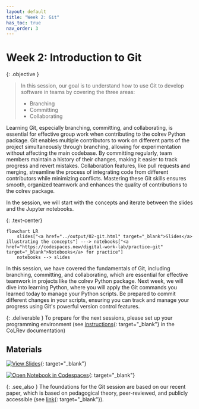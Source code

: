 ```yaml
---
layout: default
title: "Week 2: Git"
has_toc: true
nav_order: 3
---
```


# Week 2: Introduction to Git

{: .objective }
> In this session, our goal is to understand how to use Git to develop software in teams by covering the three areas:
>
>- Branching
>- Committing
>- Collaborating

Learning Git, especially branching, committing, and collaborating, is essential for effective group work when contributing to the colrev Python package. Git enables multiple contributors to work on different parts of the project simultaneously through branching, allowing for experimentation without affecting the main codebase. By committing regularly, team members maintain a history of their changes, making it easier to track progress and revert mistakes. Collaboration features, like pull requests and merging, streamline the process of integrating code from different contributors while minimizing conflicts. Mastering these Git skills ensures smooth, organized teamwork and enhances the quality of contributions to the colrev package.

In the session, we will start with the concepts and iterate between the slides and the Jupyter notebooks.


{: .text-center}
```mermaid
flowchart LR
    slides["<a href="../output/02-git.html" target="_blank">Slides</a> illustrating the concepts"] ---> notebooks["<a href="https://codespaces.new/digital-work-lab/practice-git" target="_blank">Notebooks</a> for practice"]
    notebooks --> slides
```

In this session, we have covered the fundamentals of Git, including branching, committing, and collaborating, which are essential for effective teamwork in projects like the colrev Python package. Next week, we will dive into learning Python, where you will apply the Git commands you learned today to manage your Python scripts. Be prepared to commit different changes in your scripts, ensuring you can track and manage your progress using Git's powerful version control features.

{: .deliverable }
To prepare for the next sessions, please set up your programming environment (see [instructions](https://colrev-environment.github.io/colrev/dev_docs/setup.html){: target="_blank"} in the CoLRev documentation)

## Materials

[![View Slides](https://img.shields.io/badge/View-Slides-orange?logo=html5)](../output/02-git.html){: target="_blank"}

[![Open Notebook in Codespaces](https://img.shields.io/badge/Open%20in%20Codespaces-blue?logo=github)](https://codespaces.new/digital-work-lab/practice-git){: target="_blank"}

{: .see_also }
The foundations for the Git session are based on our recent paper, which is based on pedagogical theory, peer-reviewed, and publicly accessible (see [link](https://digital-work-lab.github.io/rethink-git-teaching/){: target="_blank"}).